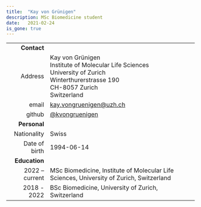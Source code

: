 ```yaml
---
title:  "Kay von Grünigen"
description: MSc Biomedicine student
date:   2021-02-24
is_gone: true
---
```



<!--more-->

|      |     |
| ---: | --- |
| __Contact__ |     |
| Address | Kay von Grünigen<br/>Institute of Molecular Life Sciences<br/>University of Zurich<br/>Winterthurerstrasse 190<br/>CH-8057 Zurich<br/>Switzerland |
| email | kay.vongruenigen@uzh.ch |
| github | [@kvongruenigen](http://github.com/kvongruenigen) |
| __Personal__ |     |
| Nationality | Swiss |
| Date of birth | 1994-06-14 |
| __Education__ |     |
| 2022 – current | MSc Biomedicine, Institute of Molecular Life Sciences, University of Zurich, Switzerland |
| 2018 - 2022 | BSc Biomedicine, University of Zurich, Switzerland |